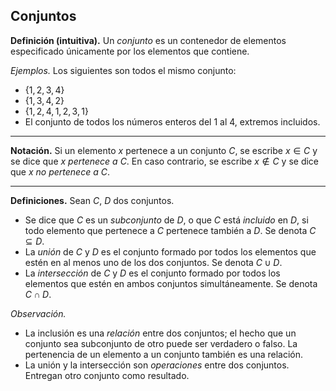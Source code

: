 ﻿## Conjuntos

**Definición (intuitiva).** Un *conjunto* es un contenedor de elementos especificado únicamente por los elementos que contiene.

*Ejemplos.* Los siguientes son todos el mismo conjunto:
- $\{1,2,3,4\}$
- $\{1,3,4,2\}$
- $\{1,2,4,1,2,3,1\}$
- El conjunto de todos los números enteros del $1$ al $4$, extremos incluidos.

---

**Notación.** Si un elemento $x$ pertenece a un conjunto $C$, se escribe $x\in C$ y se dice que $x$ *pertenece a* $C$.
En caso contrario, se escribe $x\not\in C$ y se dice que $x$ *no pertenece a* $C$.

---

**Definiciones.** Sean $C$, $D$ dos conjuntos. 
- Se dice que $C$ es un *subconjunto* de $D$, o que $C$ está *incluido* en $D$, si todo elemento que pertenece a $C$ pertenece también a $D$. Se denota $C\subseteq D$.
- La *unión* de $C$ y $D$ es el conjunto formado por todos los elementos que estén en al menos uno de los dos conjuntos. Se denota $C\cup D$.  
- La *intersección* de $C$ y $D$ es el conjunto formado por todos los elementos que estén en ambos conjuntos simultáneamente. Se denota $C\cap D$.

*Observación.*
- La inclusión es una *relación* entre dos conjuntos; el hecho que un conjunto sea subconjunto de otro puede ser verdadero o falso. La pertenencia de un elemento a un conjunto también es una relación.
- La unión y la intersección son *operaciones* entre dos conjuntos. Entregan otro conjunto como resultado.
